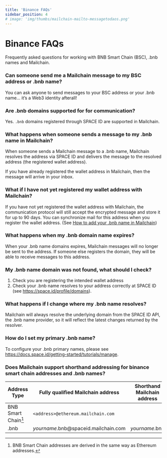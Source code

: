 ```yaml
---
title: 'Binance FAQs'
sidebar_position: 4
# image: 'img/thumbs/mailchain-mailto-messagetodaos.png'
---
```


# Binance FAQs

Frequently asked questions for working with BNB Smart Chain (BSC), .bnb names and Mailchain.

### Can someone send me a Mailchain message to my BSC address or .bnb name?

You can ask anyone to send messages to your BSC address or your .bnb name… it’s a Web3 identity afterall!

### Are .bnb domains supported for for communication?

Yes. `.bnb` domains registered through SPACE ID are supported in Mailchain.

### What happens when someone sends a message to my .bnb name in Mailchain?

When someone sends a Mailchain message to a .bnb name, Mailchain resolves the address via SPACE ID and delivers the message to the resolved address (the registered wallet address).

If you have already registered the wallet address in Mailchain, then the message will arrive in your inbox.

### What if I have not yet registered my wallet address with Mailchain?

If you have not yet registered the wallet address with Mailchain, the communication protocol will still accept the encrypted message and store it for up to 90 days. You can synchronize mail for this address when you register the wallet address. (See [How to add your .bnb name in Mailchain](/user/guides/wallets-and-identities/binance/binance-getting-started/#how-to-add-your-bnb-name-to-mailchain))

### What happens when my .bnb domain name expires?

When your .bnb name domains expires, Mailchain messages will no longer be sent to the address. If someone else registers the domain, they will be able to receive messages to this address.

### My .bnb name domain was not found, what should I check?

1. Check you are registering the intended wallet address
2. Check your .bnb name resolves to your address correctly at SPACE ID (see <a href="https://space.id/profile/domains" target="_blank">https://space.id/profile/domains</a>).

### What happens if I change where my .bnb name resolves?

Mailchain will always resolve the underlying domain from the SPACE ID API, the .bnb name provider, so it will reflect the latest changes returned by the resolver.

### How do I set my primary .bnb name?

To configure your .bnb primary names, please see <a href="https://docs.space.id/getting-started/tutorials/manage" target="_blank">https://docs.space.id/getting-started/tutorials/manage</a>.

### Does Mailchain support shorthand addressing for binance smart chain addresses and .bnb names?

| Address Type        | Fully qualified Mailchain address                 | Shorthand Mailchain address | Name service address                |
| ------------------- | ------------------------------------------------- | --------------------------- | ----------------------------------- |
| BNB Smart Chain[^1] | `<address>@ethereum.mailchain.com`                |                             | `<address>@ethereum`                |
| .bnb                | _yourname_.bnb<span>@</span>spaceid.mailchain.com | _yourname_.bnb              | _yourname_.bnb<span>@</span>spaceid |

[^1]: BNB Smart Chain addresses are derived in the same way as Ethereum addresses.
